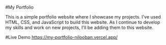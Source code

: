 #My Portfolio

This is a simple portfolio website where I showcase my projects.
I've used HTML, CSS, and JavaScript to build this website. As I continue to develop my skills and work on new projects, I'll be adding them to this website.

#Live Demo
https://my-portfolio-nilooban.vercel.app/
